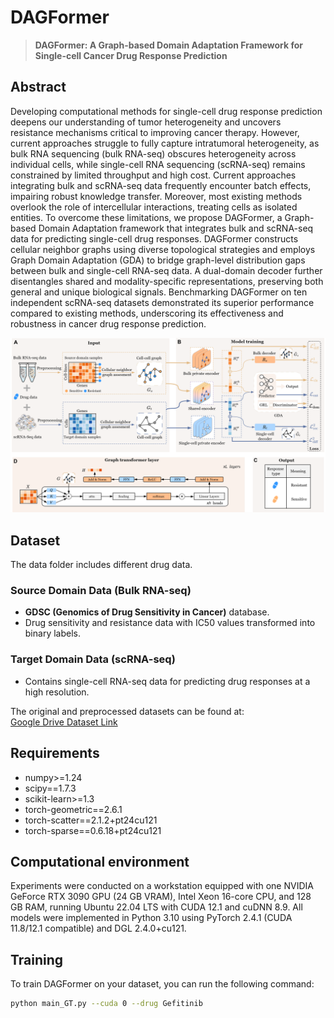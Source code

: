 # DAGFormer

> **DAGFormer: A Graph-based Domain Adaptation Framework for Single-cell Cancer Drug Response Prediction**

## Abstract
Developing computational methods for single-cell drug response prediction deepens our understanding of tumor heterogeneity and uncovers resistance mechanisms critical to improving cancer therapy. However, current approaches struggle to fully capture intratumoral heterogeneity, as bulk RNA sequencing (bulk RNA-seq) obscures heterogeneity across individual cells, while single-cell RNA sequencing (scRNA-seq) remains constrained by limited throughput and high cost. Current approaches integrating bulk and scRNA-seq data frequently encounter batch effects, impairing robust knowledge transfer. Moreover, most existing methods overlook the role of intercellular interactions, treating cells as isolated entities. To overcome these limitations, we propose DAGFormer, a Graph-based Domain Adaptation framework that integrates bulk and scRNA-seq data for predicting single-cell drug responses. DAGFormer constructs cellular neighbor graphs using diverse topological strategies and employs Graph Domain Adaptation (GDA) to bridge graph-level distribution gaps between bulk and single-cell RNA-seq data. A dual-domain decoder further disentangles shared and modality-specific representations, preserving both general and unique biological signals. Benchmarking DAGFormer on ten independent scRNA-seq datasets demonstrated its superior performance compared to existing methods, underscoring its effectiveness and robustness in cancer drug response prediction.

![DAGFormer](./my_model.png)

## Dataset
The data folder includes different drug data.

### Source Domain Data (Bulk RNA-seq)
- **GDSC (Genomics of Drug Sensitivity in Cancer)** database.
- Drug sensitivity and resistance data with IC50 values transformed into binary labels.

### Target Domain Data (scRNA-seq)
- Contains single-cell RNA-seq data for predicting drug responses at a high resolution.

The original and preprocessed datasets can be found at:  
[Google Drive Dataset Link](https://drive.google.com/drive/folders/1y4_xWRmhIs1noyDmWz9CKL1oDWLGkO2Y?usp=drive_link)


## Requirements
- numpy>=1.24  
- scipy==1.7.3  
- scikit-learn>=1.3  
- torch-geometric==2.6.1  
- torch-scatter==2.1.2+pt24cu121  
- torch-sparse==0.6.18+pt24cu121  

## Computational environment
Experiments were conducted on a workstation equipped with one NVIDIA GeForce RTX 3090 GPU (24 GB VRAM), Intel Xeon 16-core CPU, and 128 GB RAM, running Ubuntu 22.04 LTS with CUDA 12.1 and cuDNN 8.9.
All models were implemented in Python 3.10 using PyTorch 2.4.1 (CUDA 11.8/12.1 compatible) and DGL 2.4.0+cu121.


## Training
To train DAGFormer on your dataset, you can run the following command:

```bash
python main_GT.py --cuda 0 --drug Gefitinib



